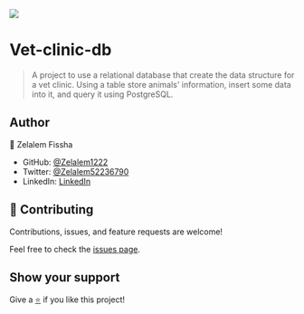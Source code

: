 
[![](https://img.shields.io/badge/Microverse-Zelalem%20Fissha-blueviolet)](https://github.com/Zelalem1222)
# Vet-clinic-db

>A project to use a relational database that create the data structure for a vet clinic. Using a table store animals' information, insert some data into it, and query it using PostgreSQL.



## Author


👤 Zelalem Fissha

- GitHub: [@Zelalem1222](https://github.com/Zelalem1222)
- Twitter: [@Zelalem52236790](https://twitter.com/Zelalem52236790)
- LinkedIn: [LinkedIn](https://www.linkedin.com/in/zelalemfissha/)

## 🤝 Contributing

Contributions, issues, and feature requests are welcome!

Feel free to check the [issues page](https://github.com/Zelalem1222/Vet-clinic-db/issues).


## Show your support

Give a [⭐️](https://github.com/Zelalem1222/Vet-clinic-db/stargazers) if you like this project!

